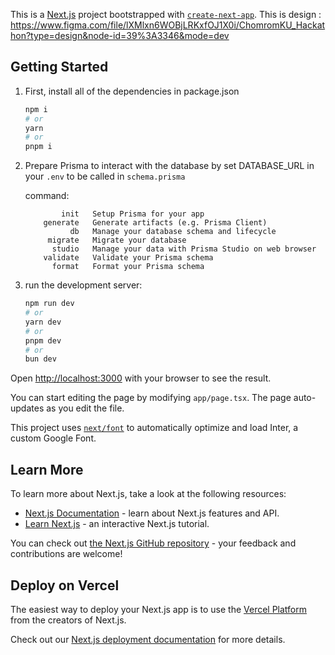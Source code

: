 This is a [Next.js](https://nextjs.org/) project bootstrapped with [`create-next-app`](https://github.com/vercel/next.js/tree/canary/packages/create-next-app).
This is design : https://www.figma.com/file/lXMlxn6WOBjLRKxfOJ1X0i/ChomromKU_Hackathon?type=design&node-id=39%3A3346&mode=dev


## Getting Started

1. First, install all of the dependencies in package.json

    ```bash
    npm i
    # or
    yarn
    # or
    pnpm i
    ```

2. Prepare Prisma to interact with the database by set DATABASE_URL in your `.env` to be called in `schema.prisma`

    command:

    ```
            init   Setup Prisma for your app
        generate   Generate artifacts (e.g. Prisma Client)
              db   Manage your database schema and lifecycle
         migrate   Migrate your database
          studio   Manage your data with Prisma Studio on web browser
        validate   Validate your Prisma schema
          format   Format your Prisma schema
    ```

3. run the development server:
    ```bash
    npm run dev
    # or
    yarn dev
    # or
    pnpm dev
    # or
    bun dev
    ```

Open [http://localhost:3000](http://localhost:3000) with your browser to see the result.

You can start editing the page by modifying `app/page.tsx`. The page auto-updates as you edit the file.

This project uses [`next/font`](https://nextjs.org/docs/basic-features/font-optimization) to automatically optimize and load Inter, a custom Google Font.

## Learn More

To learn more about Next.js, take a look at the following resources:

-   [Next.js Documentation](https://nextjs.org/docs) - learn about Next.js features and API.
-   [Learn Next.js](https://nextjs.org/learn) - an interactive Next.js tutorial.

You can check out [the Next.js GitHub repository](https://github.com/vercel/next.js/) - your feedback and contributions are welcome!

## Deploy on Vercel

The easiest way to deploy your Next.js app is to use the [Vercel Platform](https://vercel.com/new?utm_medium=default-template&filter=next.js&utm_source=create-next-app&utm_campaign=create-next-app-readme) from the creators of Next.js.

Check out our [Next.js deployment documentation](https://nextjs.org/docs/deployment) for more details.
